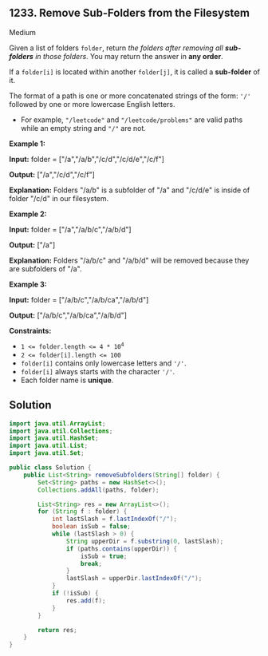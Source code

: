 ## 1233\. Remove Sub-Folders from the Filesystem

Medium

Given a list of folders `folder`, return _the folders after removing all **sub-folders** in those folders_. You may return the answer in **any order**.

If a `folder[i]` is located within another `folder[j]`, it is called a **sub-folder** of it.

The format of a path is one or more concatenated strings of the form: `'/'` followed by one or more lowercase English letters.

*   For example, `"/leetcode"` and `"/leetcode/problems"` are valid paths while an empty string and `"/"` are not.

**Example 1:**

**Input:** folder = ["/a","/a/b","/c/d","/c/d/e","/c/f"]

**Output:** ["/a","/c/d","/c/f"]

**Explanation:** Folders "/a/b" is a subfolder of "/a" and "/c/d/e" is inside of folder "/c/d" in our filesystem.

**Example 2:**

**Input:** folder = ["/a","/a/b/c","/a/b/d"]

**Output:** ["/a"]

**Explanation:** Folders "/a/b/c" and "/a/b/d" will be removed because they are subfolders of "/a".

**Example 3:**

**Input:** folder = ["/a/b/c","/a/b/ca","/a/b/d"]

**Output:** ["/a/b/c","/a/b/ca","/a/b/d"]

**Constraints:**

*   <code>1 <= folder.length <= 4 * 10<sup>4</sup></code>
*   `2 <= folder[i].length <= 100`
*   `folder[i]` contains only lowercase letters and `'/'`.
*   `folder[i]` always starts with the character `'/'`.
*   Each folder name is **unique**.

## Solution

```java
import java.util.ArrayList;
import java.util.Collections;
import java.util.HashSet;
import java.util.List;
import java.util.Set;

public class Solution {
    public List<String> removeSubfolders(String[] folder) {
        Set<String> paths = new HashSet<>();
        Collections.addAll(paths, folder);

        List<String> res = new ArrayList<>();
        for (String f : folder) {
            int lastSlash = f.lastIndexOf("/");
            boolean isSub = false;
            while (lastSlash > 0) {
                String upperDir = f.substring(0, lastSlash);
                if (paths.contains(upperDir)) {
                    isSub = true;
                    break;
                }
                lastSlash = upperDir.lastIndexOf("/");
            }
            if (!isSub) {
                res.add(f);
            }
        }

        return res;
    }
}
```